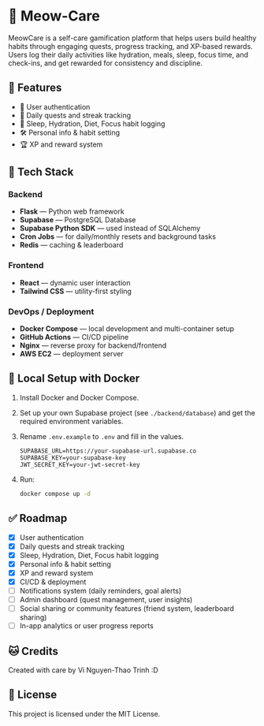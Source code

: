 # 🐾 Meow-Care

MeowCare is a self-care gamification platform that helps users build healthy habits through engaging quests, progress tracking, and XP-based rewards. Users log their daily activities like hydration, meals, sleep, focus time, and check-ins, and get rewarded for consistency and discipline.

## 🚀 Features

* 👤 User authentication
* 🎯 Daily quests and streak tracking
* 🧘 Sleep, Hydration, Diet, Focus habit logging
* 🛠️ Personal info & habit setting
* 🏆 XP and reward system

## 💪 Tech Stack

### Backend

* **Flask** — Python web framework
* **Supabase** — PostgreSQL Database
* **Supabase Python SDK** — used instead of SQLAlchemy
* **Cron Jobs** — for daily/monthly resets and background tasks
* **Redis** — caching & leaderboard

### Frontend

* **React** — dynamic user interaction
* **Tailwind CSS** — utility-first styling

### DevOps / Deployment

* **Docker Compose** — local development and multi-container setup
* **GitHub Actions** — CI/CD pipeline
* **Nginx** — reverse proxy for backend/frontend
* **AWS EC2** — deployment server

## 🐳 Local Setup with Docker

1. Install Docker and Docker Compose.
2. Set up your own Supabase project (see `./backend/database`) and get the required environment variables.
3. Rename `.env.example` to `.env` and fill in the values.

    ```text
    SUPABASE_URL=https://your-supabase-url.supabase.co
    SUPABASE_KEY=your-supabase-key
    JWT_SECRET_KEY=your-jwt-secret-key
    ```

4. Run:

    ```bash
    docker compose up -d
    ```

## ✅ Roadmap

* [x] User authentication
* [x] Daily quests and streak tracking
* [x] Sleep, Hydration, Diet, Focus habit logging
* [x] Personal info & habit setting
* [x] XP and reward system
* [x] CI/CD & deployment
* [ ] Notifications system (daily reminders, goal alerts)
* [ ] Admin dashboard (quest management, user insights)
* [ ] Social sharing or community features (friend system, leaderboard sharing)
* [ ] In-app analytics or user progress reports

## 🐱 Credits

Created with care by Vi Nguyen-Thao Trinh \:D

## 📄 License

This project is licensed under the MIT License.
